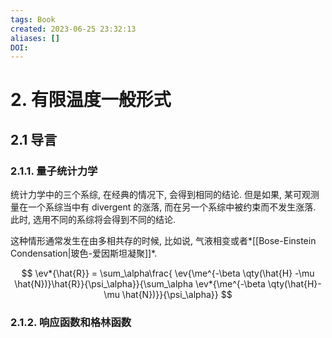 ```yaml
---
tags: Book
created: 2023-06-25 23:32:13
aliases: []
DOI: 
---
```

# 2. 有限温度一般形式

## 2.1 导言

### 2.1.1. 量子统计力学

统计力学中的三个系综, 在经典的情况下, 会得到相同的结论. 但是如果, 某可观测量在一个系综当中有 divergent 的涨落, 而在另一个系综中被约束而不发生涨落. 此时, 选用不同的系综将会得到不同的结论. 

这种情形通常发生在由多相共存的时候, 比如说, 气液相变或者*[[Bose-Einstein Condensation|玻色-爱因斯坦凝聚]]*.

$$
\ev*{\hat{R}} = \sum_\alpha\frac{ \ev{\me^{-\beta \qty(\hat{H} -\mu \hat{N})}\hat{R}}{\psi_\alpha}}{\sum_\alpha \ev*{\me^{-\beta \qty(\hat{H}-\mu \hat{N})}}{\psi_\alpha}}
$$


### 2.1.2. 响应函数和格林函数
